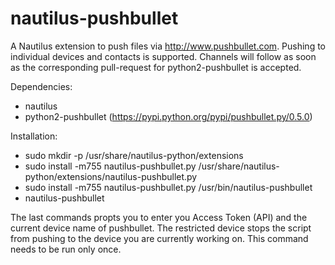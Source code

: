 # nautilus-pushbullet
A Nautilus extension to push files via http://www.pushbullet.com. Pushing to individual devices and contacts is supported. Channels will follow as soon as the corresponding pull-request for python2-pushbullet is accepted.

Dependencies:
* nautilus
* python2-pushbullet (https://pypi.python.org/pypi/pushbullet.py/0.5.0)

Installation:
 * sudo mkdir -p /usr/share/nautilus-python/extensions
 * sudo install -m755 nautilus-pushbullet.py /usr/share/nautilus-python/extensions/nautilus-pushbullet.py
 * sudo install -m755 nautilus-pushbullet.py /usr/bin/nautilus-pushbullet
 * nautilus-pushbullet

The last commands propts you to enter you Access Token (API) and the current device name of pushbullet. The restricted device stops the script from pushing to the device you are currently working on. This command needs to be run only once.
 
